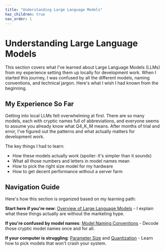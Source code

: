```yaml
---
title: "Understanding Large Language Models"
has_children: true
nav_order: 1
---
```


# Understanding Large Language Models

This section covers what I've learned about Large Language Models (LLMs) from my experience setting them up locally for development work. When I started this journey, I was confused by all the different models, naming conventions, and technical jargon. Here's what I wish I had known from the beginning.

## My Experience So Far

Getting into local LLMs felt overwhelming at first. There are so many models, each with cryptic names full of abbreviations, and everyone seems to assume you already know what Q4_K_M means. After months of trial and error, I've figured out the patterns and what actually matters for development work.

The key things I had to learn:

- How these models actually work (spoiler: it's simpler than it sounds)
- What all those numbers and letters in model names mean
- How to pick the right size model for my hardware
- How to get decent performance without a server farm

## Navigation Guide

Here's how this section is organized based on my learning path:

**Start here if you're new**: [Overview of Large Language Models](02_01_overview_of_llms.md) - I explain what these things actually are without the marketing hype.

**If you're confused by model names**: [Model Naming Conventions](02_03_model_naming_conventions.md) - Decode those cryptic model names once and for all.

**If your computer is struggling**: [Parameter Size](02_04_parameter_size.md) and [Quantization](02_05_quantization.md) - Learn how to pick models that won't crash your system.
